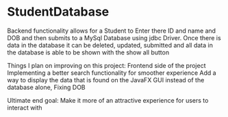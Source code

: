 # StudentDatabase
 
Backend functionality allows for a Student to Enter there ID and name and DOB and then submits to a MySql Database using jdbc Driver.
Once there is data in the database it can be deleted, updated, submitted and all data in the database is able to be shown with the show all button 

Things I plan on improving on this project:
Frontend side of the project 
Implementing a better search functionality for smoother experience
Add a way to display the data that is found on the JavaFX GUI instead of the database alone,
Fixing DOB 

Ultimate end goal:
Make it more of an attractive experience for users to interact with


